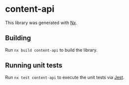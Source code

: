 # content-api

This library was generated with [Nx](https://nx.dev).

## Building

Run `nx build content-api` to build the library.

## Running unit tests

Run `nx test content-api` to execute the unit tests via [Jest](https://jestjs.io).
